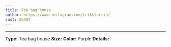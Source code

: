 ```yaml
---
title: Tea bag house
author: https://www.instagram.com/trikstertin/
cost: 2500₸
---
```

---
**Type:** Tea bag house
**Size:**
**Color:** Purple
**Details:**
